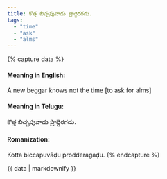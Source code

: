 ```yaml
---
title: కొత్త బిచ్చపువాడు ప్రొద్దెరగడు.
tags:
  - "time"
  - "ask"
  - "alms"
---
```


{% capture data %}
#### Meaning in English:
A new beggar knows not the time [to ask for alms]

#### Meaning in Telugu:
కొత్త బిచ్చపువాడు ప్రొద్దెరగడు.

#### Romanization:
Kotta biccapuvāḍu prodderagaḍu.
{% endcapture %}

{{ data | markdownify }}

